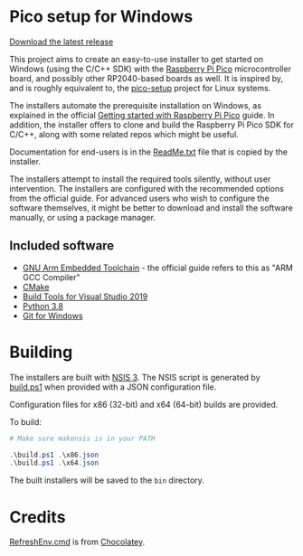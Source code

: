 # Pico setup for Windows

[Download the latest release](https://github.com/ndabas/pico-setup-windows/releases)

This project aims to create an easy-to-use installer to get started on Windows (using the C/C++ SDK) with the [Raspberry Pi Pico](https://www.raspberrypi.org/products/raspberry-pi-pico/) microcontroller board, and possibly other RP2040-based boards as well. It is inspired by, and is roughly equivalent to, the [pico-setup](https://github.com/raspberrypi/pico-setup) project for Linux systems.

The installers automate the prerequisite installation on Windows, as explained in the official [Getting started with Raspberry Pi Pico](https://datasheets.raspberrypi.org/pico/getting-started-with-pico.pdf) guide. In addition, the installer offers to clone and build the Raspberry Pi Pico SDK for C/C++, along with some related repos which might be useful.

Documentation for end-users is in the [ReadMe.txt](docs/ReadMe.txt) file that is copied by the installer.

The installers attempt to install the required tools silently, without user intervention. The installers are configured with the recommended options from the official guide. For advanced users who wish to configure the software themselves, it might be better to download and install the software manually, or using a package manager.

## Included software

- [GNU Arm Embedded Toolchain](https://developer.arm.com/tools-and-software/open-source-software/developer-tools/gnu-toolchain/gnu-rm/downloads) - the official guide refers to this as "ARM GCC Compiler"
- [CMake](https://cmake.org/download/)
- [Build Tools for Visual Studio 2019](https://visualstudio.microsoft.com/downloads/#build-tools-for-visual-studio-2019)
- [Python 3.8](https://www.python.org/downloads/windows/)
- [Git for Windows](https://git-scm.com/download/win)

# Building

The installers are built with [NSIS 3](https://nsis.sourceforge.io/Download). The NSIS script is generated by [build.ps1](build.ps1) when provided with a JSON configuration file.

Configuration files for x86 (32-bit) and x64 (64-bit) builds are provided.

To build:

```powershell
# Make sure makensis is in your PATH

.\build.ps1 .\x86.json
.\build.ps1 .\x64.json
```

The built installers will be saved to the `bin` directory.

# Credits

[RefreshEnv.cmd](RefreshEnv.cmd) is from [Chocolatey](https://github.com/chocolatey/choco/blob/master/src/chocolatey.resources/redirects/RefreshEnv.cmd).
